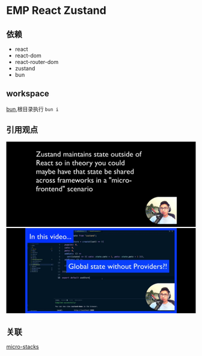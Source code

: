 # EMP React Zustand
## 依赖
+ react
+ react-dom
+ react-router-dom
+ zustand
+ bun
## workspace
[bun](https://bun.sh/),根目录执行 `bun i`
## 引用观点
![](docs/1.png)
![](docs/2.png)

## 关联
[micro-stacks](https://github.com/fungible-systems/micro-stacks)
